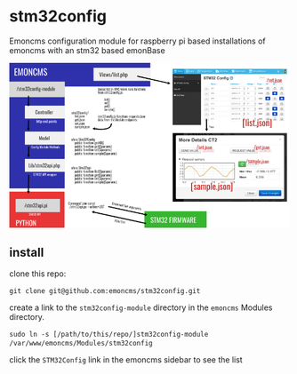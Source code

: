 # stm32config
Emoncms configuration module for raspberry pi based installations of emoncms with an stm32 based emonBase

![module outline](outline.png)

## install


clone this repo:
```
git clone git@github.com:emoncms/stm32config.git
```

create a link to the `stm32config-module` directory in the `emoncms` Modules directory.
```
sudo ln -s [/path/to/this/repo/]stm32config-module /var/www/emoncms/Modules/stm32config
```

click the `STM32Config` link in the emoncms sidebar to see the list
